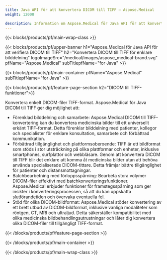 ```yaml
---
title: Java API för att konvertera DICOM till TIFF – Aspose.Medical
weight: 12000

description: Information om Aspose.Medical för Java API för att konvertera DICOM till TIFF
---
```


{{< blocks/products/pf/main-wrap-class >}}

{{< blocks/products/pf/upper-banner h1="Aspose.Medical för Java API för att verifiera DICOM till TIFF" h2="Konvertera DICOM till TIFF för enklare bilddelning" logoImageSrc="/medical/images/aspose_medical-brand.svg" pfName="Aspose.Medical" subTitlepfName="for Java" >}}

{{< blocks/products/pf/main-container pfName="Aspose.Medical" subTitlepfName="for Java" >}}

{{< blocks/products/pf/feature-page-section h2="DICOM till TIFF-funktioner">}}

<p>Konvertera enkelt DICOM-filer TIFF-format. Aspose.Medical för Java DICOM till TIFF ger dig möjlighet att:</p>

<ul>
<li>Förenklad bilddelning och samarbete: Aspose.Medical DICOM till TIFF-konvertering kan du konvertera medicinska bilder till ett universellt erkänt TIFF-format. Detta förenklar bilddelning med patienter, kollegor och specialister för enklare konsultation, samarbete och förbättrad kommunikation.</li>
<li>Förbättrad tillgänglighet och plattformsoberoende: TIFF är ett bildformat som stöds i stor utsträckning på olika plattformar och enheter, inklusive smartphones, surfplattor och webbläsare. Genom att konvertera DICOM till TIFF blir det enklare att komma åt medicinska bilder utan att behöva använda specialiserade DICOM-tittare. Detta främjar bättre tillgänglighet för patienter och distansmottagningar.</li>
<li>Batchbearbetning med förloppsspårning: Bearbeta stora volymer DICOM-filer effektivt med batchkonverteringsfunktioner. Aspose.Medical erbjuder funktioner för framstegsspårning som ger insikter i konverteringsprocessen, så att du kan uppskatta slutförandetiden och övervaka eventuella fel.</li>
<li>Stöd för olika DICOM-bildformat: Aspose.Medical stöder konvertering av ett brett utbud av DICOM-bildformat, inklusive vanliga modaliteter som röntgen, CT, MRI och ultraljud. Detta säkerställer kompatibilitet med olika medicinska bildbehandlingsutrustningar och låter dig konvertera olika DICOM-filer till tillgängligt TIFF-format.</li>
</ul>

{{< /blocks/products/pf/feature-page-section >}}

{{< /blocks/products/pf/main-container >}}

{{< /blocks/products/pf/main-wrap-class >}}
